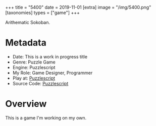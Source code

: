+++
title = "5400"
date = 2019-11-01
[extra]
image = "/img/5400.png"
[taxonomies]
types = ["game"]
+++

Arithematic Sokoban.

<!-- more -->

# Metadata
- Date: This is a work in progress title
- Genre: Puzzle Game
- Engine: Puzzlescript
- My Role: Game Designer, Programmer
- Play at: [Puzzlescript](https://www.puzzlescript.net/play.html?p=13304c5677dbd0b80a031ea3bbdd5d5f)
- Source Code: [Puzzlescript](https://www.puzzlescript.net/editor.html?hack=13304c5677dbd0b80a031ea3bbdd5d5f)

# Overview
This is a game I'm working on my own.
